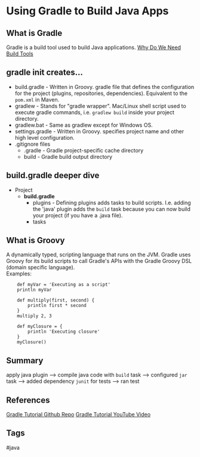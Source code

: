 # Using Gradle to Build Java Apps

## What is Gradle
Gradle is a build tool used to build Java applications.
[Why Do We Need Build Tools](../202304191953)

## gradle init creates...
* build.gradle - Written in Groovy.  gradle file that defines the configuration for the project (plugins, repositories, dependencies). Equivalent to the `pom.xml` in Maven.  
* gradlew - Stands for "gradle wrapper". Mac/Linux shell script used to execute gradle commands, i.e. `gradlew build` inside your project directory.  
* gradlew.bat - Same as gradlew except for Windows OS.  
* settings.gradle - Written in Groovy.  specifies project name and other high level configuration.  
* .gitignore files
     * .gradle - Gradle project-specific cache directory  
     * build - Gradle build output directory  

## build.gradle deeper dive
* Project
    * **build.gradle**
        * plugins - Defining plugins adds tasks to build scripts. I.e. adding the 'java' plugin adds the `build` task because you can now build your project (if you have a .java file).  
        * tasks

## What is Groovy
A dynamically typed, scripting language that runs on the JVM. Gradle uses Groovy for its build scripts to call Gradle's APIs with the Gradle Groovy DSL (domain specific language).  
Examples:
```
    def myVar = 'Executing as a script'
    println myVar

    def multiply(first, second) {
        println first * second
    }
    multiply 2, 3

    def myClosure = {
        println 'Executing closure'
    }
    myClosure()
```

## Summary
apply java plugin --> compile java code with `build` task --> configured `jar` task --> added dependency `junit` for tests --> ran test

## References
[Gradle Tutorial Github Repo](https://www.youtube.com/redirect?event=video_description&redir_token=QUFFLUhqazFJUUFoRkF6SDhydTJTQ0E4WFRlMlVxMFE0UXxBQ3Jtc0tuMzZkS1E2eHNwTGNaYldJbl9fV3V0eXJxbjZ4cmhpQ3BQbDVwTnZLbnM5akVIcFRtaHZWUHpINWJudGF3a2xUTlNMc2RiUEtUbWhXb0o3bEhwWlFHcy1VaVhqa0t5YU1fUDFIbFItdHpCQTNQOFJ6MA&q=https%3A%2F%2Fgithub.com%2Ftkgregory%2Fgradle-tutorial&v=-dtcEMLNmn0)
[Gradle Tutorial YouTube Video](https://www.youtube.com/watch?v=-dtcEMLNmn0)

## Tags
#java
